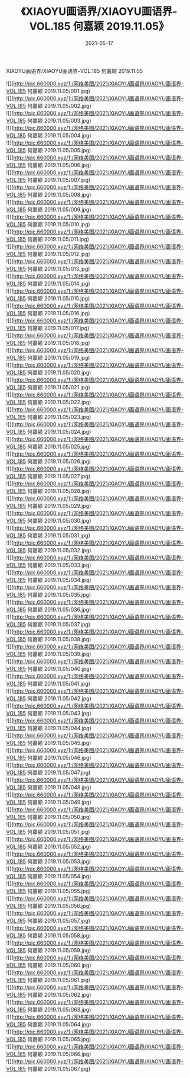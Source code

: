 ﻿---
layout: post
title:  《XIAOYU画语界/XIAOYU画语界-VOL.185 何嘉颖 2019.11.05》
date:   2021-05-17
img: http://pic.660000.xyz/1:/网络美图/2021/XIAOYU画语界/XIAOYU画语界-VOL.185 何嘉颖 2019.11.05/000.jpg
categories: [美女, 清纯, 唯美]
---

XIAOYU画语界/XIAOYU画语界-VOL.185 何嘉颖 2019.11.05

 ![](http://pic.660000.xyz/1:/网络美图/2021/XIAOYU画语界/XIAOYU画语界-VOL.185 何嘉颖 2019.11.05/001.jpg) <br>![](http://pic.660000.xyz/1:/网络美图/2021/XIAOYU画语界/XIAOYU画语界-VOL.185 何嘉颖 2019.11.05/002.jpg) <br>![](http://pic.660000.xyz/1:/网络美图/2021/XIAOYU画语界/XIAOYU画语界-VOL.185 何嘉颖 2019.11.05/003.jpg) <br>![](http://pic.660000.xyz/1:/网络美图/2021/XIAOYU画语界/XIAOYU画语界-VOL.185 何嘉颖 2019.11.05/004.jpg) <br>![](http://pic.660000.xyz/1:/网络美图/2021/XIAOYU画语界/XIAOYU画语界-VOL.185 何嘉颖 2019.11.05/005.jpg) <br>![](http://pic.660000.xyz/1:/网络美图/2021/XIAOYU画语界/XIAOYU画语界-VOL.185 何嘉颖 2019.11.05/006.jpg) <br>![](http://pic.660000.xyz/1:/网络美图/2021/XIAOYU画语界/XIAOYU画语界-VOL.185 何嘉颖 2019.11.05/007.jpg) <br>![](http://pic.660000.xyz/1:/网络美图/2021/XIAOYU画语界/XIAOYU画语界-VOL.185 何嘉颖 2019.11.05/008.jpg) <br>![](http://pic.660000.xyz/1:/网络美图/2021/XIAOYU画语界/XIAOYU画语界-VOL.185 何嘉颖 2019.11.05/009.jpg) <br>![](http://pic.660000.xyz/1:/网络美图/2021/XIAOYU画语界/XIAOYU画语界-VOL.185 何嘉颖 2019.11.05/010.jpg) <br>![](http://pic.660000.xyz/1:/网络美图/2021/XIAOYU画语界/XIAOYU画语界-VOL.185 何嘉颖 2019.11.05/011.jpg) <br>![](http://pic.660000.xyz/1:/网络美图/2021/XIAOYU画语界/XIAOYU画语界-VOL.185 何嘉颖 2019.11.05/012.jpg) <br>![](http://pic.660000.xyz/1:/网络美图/2021/XIAOYU画语界/XIAOYU画语界-VOL.185 何嘉颖 2019.11.05/013.jpg) <br>![](http://pic.660000.xyz/1:/网络美图/2021/XIAOYU画语界/XIAOYU画语界-VOL.185 何嘉颖 2019.11.05/014.jpg) <br>![](http://pic.660000.xyz/1:/网络美图/2021/XIAOYU画语界/XIAOYU画语界-VOL.185 何嘉颖 2019.11.05/015.jpg) <br>![](http://pic.660000.xyz/1:/网络美图/2021/XIAOYU画语界/XIAOYU画语界-VOL.185 何嘉颖 2019.11.05/016.jpg) <br>![](http://pic.660000.xyz/1:/网络美图/2021/XIAOYU画语界/XIAOYU画语界-VOL.185 何嘉颖 2019.11.05/017.jpg) <br>![](http://pic.660000.xyz/1:/网络美图/2021/XIAOYU画语界/XIAOYU画语界-VOL.185 何嘉颖 2019.11.05/018.jpg) <br>![](http://pic.660000.xyz/1:/网络美图/2021/XIAOYU画语界/XIAOYU画语界-VOL.185 何嘉颖 2019.11.05/019.jpg) <br>![](http://pic.660000.xyz/1:/网络美图/2021/XIAOYU画语界/XIAOYU画语界-VOL.185 何嘉颖 2019.11.05/020.jpg) <br>![](http://pic.660000.xyz/1:/网络美图/2021/XIAOYU画语界/XIAOYU画语界-VOL.185 何嘉颖 2019.11.05/021.jpg) <br>![](http://pic.660000.xyz/1:/网络美图/2021/XIAOYU画语界/XIAOYU画语界-VOL.185 何嘉颖 2019.11.05/022.jpg) <br>![](http://pic.660000.xyz/1:/网络美图/2021/XIAOYU画语界/XIAOYU画语界-VOL.185 何嘉颖 2019.11.05/023.jpg) <br>![](http://pic.660000.xyz/1:/网络美图/2021/XIAOYU画语界/XIAOYU画语界-VOL.185 何嘉颖 2019.11.05/024.jpg) <br>![](http://pic.660000.xyz/1:/网络美图/2021/XIAOYU画语界/XIAOYU画语界-VOL.185 何嘉颖 2019.11.05/025.jpg) <br>![](http://pic.660000.xyz/1:/网络美图/2021/XIAOYU画语界/XIAOYU画语界-VOL.185 何嘉颖 2019.11.05/026.jpg) <br>![](http://pic.660000.xyz/1:/网络美图/2021/XIAOYU画语界/XIAOYU画语界-VOL.185 何嘉颖 2019.11.05/027.jpg) <br>![](http://pic.660000.xyz/1:/网络美图/2021/XIAOYU画语界/XIAOYU画语界-VOL.185 何嘉颖 2019.11.05/028.jpg) <br>![](http://pic.660000.xyz/1:/网络美图/2021/XIAOYU画语界/XIAOYU画语界-VOL.185 何嘉颖 2019.11.05/029.jpg) <br>![](http://pic.660000.xyz/1:/网络美图/2021/XIAOYU画语界/XIAOYU画语界-VOL.185 何嘉颖 2019.11.05/030.jpg) <br>![](http://pic.660000.xyz/1:/网络美图/2021/XIAOYU画语界/XIAOYU画语界-VOL.185 何嘉颖 2019.11.05/031.jpg) <br>![](http://pic.660000.xyz/1:/网络美图/2021/XIAOYU画语界/XIAOYU画语界-VOL.185 何嘉颖 2019.11.05/032.jpg) <br>![](http://pic.660000.xyz/1:/网络美图/2021/XIAOYU画语界/XIAOYU画语界-VOL.185 何嘉颖 2019.11.05/033.jpg) <br>![](http://pic.660000.xyz/1:/网络美图/2021/XIAOYU画语界/XIAOYU画语界-VOL.185 何嘉颖 2019.11.05/034.jpg) <br>![](http://pic.660000.xyz/1:/网络美图/2021/XIAOYU画语界/XIAOYU画语界-VOL.185 何嘉颖 2019.11.05/035.jpg) <br>![](http://pic.660000.xyz/1:/网络美图/2021/XIAOYU画语界/XIAOYU画语界-VOL.185 何嘉颖 2019.11.05/036.jpg) <br>![](http://pic.660000.xyz/1:/网络美图/2021/XIAOYU画语界/XIAOYU画语界-VOL.185 何嘉颖 2019.11.05/037.jpg) <br>![](http://pic.660000.xyz/1:/网络美图/2021/XIAOYU画语界/XIAOYU画语界-VOL.185 何嘉颖 2019.11.05/038.jpg) <br>![](http://pic.660000.xyz/1:/网络美图/2021/XIAOYU画语界/XIAOYU画语界-VOL.185 何嘉颖 2019.11.05/039.jpg) <br>![](http://pic.660000.xyz/1:/网络美图/2021/XIAOYU画语界/XIAOYU画语界-VOL.185 何嘉颖 2019.11.05/040.jpg) <br>![](http://pic.660000.xyz/1:/网络美图/2021/XIAOYU画语界/XIAOYU画语界-VOL.185 何嘉颖 2019.11.05/041.jpg) <br>![](http://pic.660000.xyz/1:/网络美图/2021/XIAOYU画语界/XIAOYU画语界-VOL.185 何嘉颖 2019.11.05/042.jpg) <br>![](http://pic.660000.xyz/1:/网络美图/2021/XIAOYU画语界/XIAOYU画语界-VOL.185 何嘉颖 2019.11.05/043.jpg) <br>![](http://pic.660000.xyz/1:/网络美图/2021/XIAOYU画语界/XIAOYU画语界-VOL.185 何嘉颖 2019.11.05/044.jpg) <br>![](http://pic.660000.xyz/1:/网络美图/2021/XIAOYU画语界/XIAOYU画语界-VOL.185 何嘉颖 2019.11.05/045.jpg) <br>![](http://pic.660000.xyz/1:/网络美图/2021/XIAOYU画语界/XIAOYU画语界-VOL.185 何嘉颖 2019.11.05/046.jpg) <br>![](http://pic.660000.xyz/1:/网络美图/2021/XIAOYU画语界/XIAOYU画语界-VOL.185 何嘉颖 2019.11.05/047.jpg) <br>![](http://pic.660000.xyz/1:/网络美图/2021/XIAOYU画语界/XIAOYU画语界-VOL.185 何嘉颖 2019.11.05/048.jpg) <br>![](http://pic.660000.xyz/1:/网络美图/2021/XIAOYU画语界/XIAOYU画语界-VOL.185 何嘉颖 2019.11.05/049.jpg) <br>![](http://pic.660000.xyz/1:/网络美图/2021/XIAOYU画语界/XIAOYU画语界-VOL.185 何嘉颖 2019.11.05/050.jpg) <br>![](http://pic.660000.xyz/1:/网络美图/2021/XIAOYU画语界/XIAOYU画语界-VOL.185 何嘉颖 2019.11.05/051.jpg) <br>![](http://pic.660000.xyz/1:/网络美图/2021/XIAOYU画语界/XIAOYU画语界-VOL.185 何嘉颖 2019.11.05/052.jpg) <br>![](http://pic.660000.xyz/1:/网络美图/2021/XIAOYU画语界/XIAOYU画语界-VOL.185 何嘉颖 2019.11.05/053.jpg) <br>![](http://pic.660000.xyz/1:/网络美图/2021/XIAOYU画语界/XIAOYU画语界-VOL.185 何嘉颖 2019.11.05/054.jpg) <br>![](http://pic.660000.xyz/1:/网络美图/2021/XIAOYU画语界/XIAOYU画语界-VOL.185 何嘉颖 2019.11.05/055.jpg) <br>![](http://pic.660000.xyz/1:/网络美图/2021/XIAOYU画语界/XIAOYU画语界-VOL.185 何嘉颖 2019.11.05/056.jpg) <br>![](http://pic.660000.xyz/1:/网络美图/2021/XIAOYU画语界/XIAOYU画语界-VOL.185 何嘉颖 2019.11.05/057.jpg) <br>![](http://pic.660000.xyz/1:/网络美图/2021/XIAOYU画语界/XIAOYU画语界-VOL.185 何嘉颖 2019.11.05/058.jpg) <br>![](http://pic.660000.xyz/1:/网络美图/2021/XIAOYU画语界/XIAOYU画语界-VOL.185 何嘉颖 2019.11.05/059.jpg) <br>![](http://pic.660000.xyz/1:/网络美图/2021/XIAOYU画语界/XIAOYU画语界-VOL.185 何嘉颖 2019.11.05/060.jpg) <br>![](http://pic.660000.xyz/1:/网络美图/2021/XIAOYU画语界/XIAOYU画语界-VOL.185 何嘉颖 2019.11.05/061.jpg) <br>![](http://pic.660000.xyz/1:/网络美图/2021/XIAOYU画语界/XIAOYU画语界-VOL.185 何嘉颖 2019.11.05/062.jpg) <br>![](http://pic.660000.xyz/1:/网络美图/2021/XIAOYU画语界/XIAOYU画语界-VOL.185 何嘉颖 2019.11.05/063.jpg) <br>![](http://pic.660000.xyz/1:/网络美图/2021/XIAOYU画语界/XIAOYU画语界-VOL.185 何嘉颖 2019.11.05/064.jpg) <br>![](http://pic.660000.xyz/1:/网络美图/2021/XIAOYU画语界/XIAOYU画语界-VOL.185 何嘉颖 2019.11.05/065.jpg) <br>![](http://pic.660000.xyz/1:/网络美图/2021/XIAOYU画语界/XIAOYU画语界-VOL.185 何嘉颖 2019.11.05/066.jpg) <br>![](http://pic.660000.xyz/1:/网络美图/2021/XIAOYU画语界/XIAOYU画语界-VOL.185 何嘉颖 2019.11.05/067.jpg) <br>